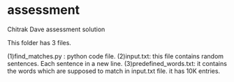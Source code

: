 # assessment
Chitrak Dave assessment solution

This folder has 3 files.

(1)find_matches.py : python code file.
(2)input.txt: this file contains random sentences. Each sentence in a new line.
(3)predefined_words.txt: it contains the words which are supposed to match in input.txt  file. it has 10K entries.   
